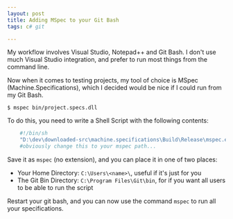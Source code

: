 ```yaml
---
layout: post
title: Adding MSpec to your Git Bash
tags: c# git

---
```


My workflow involves Visual Studio, Notepad++ and Git Bash.  I don't use much Visual Studio integration, and prefer to run most things from the command line.

Now when it comes to testing projects, my tool of choice is MSpec (Machine.Specifications), which I decided would be nice if I could run from my Git Bash.

    $ mspec bin/project.specs.dll

To do this, you need to write a Shell Script with the following contents:

```bash
    #!/bin/sh
    "D:\dev\downloaded-src\machine.specifications\Build\Release\mspec.exe" "$*"
	#obviously change this to your mspec path...
```

Save it as `mspec` (no extension), and you can place it in one of two places:

* Your Home Directory: `C:\Users\<name>\`, useful if it's just for you
* The Git Bin Directory: `C:\Program Files\Git\bin`, for if you want all users to be able to run the script

Restart your git bash, and you can now use the command `mspec` to run all your specifications.
